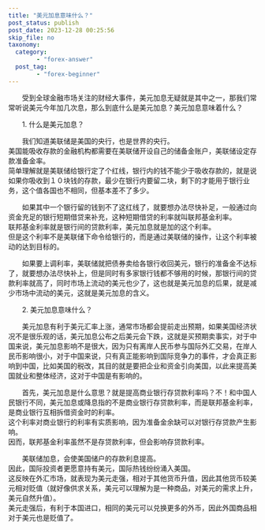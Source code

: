 ```yaml
---
title: "美元加息意味什么？"
post_status: publish
post_date: 2023-12-28 00:25:56
skip_file: no
taxonomy:
  category:
        - "forex-answer"
  post_tag:
        - "forex-beginner"
---
```


　　受到全球金融市场关注的财经大事件，美元加息无疑就是其中之一，那我们常常听说美元今年加几次息，那么到底什么是美元加息？美元加息意味着什么？

　　1. 什么是美元加息？

　　我们知道美联储是美国的央行，也是世界的央行。  
美国能吸收存款的金融机构都需要在美联储开设自己的储备金账户，美联储设定存款准备金率。  
简单理解就是美联储给银行定了个红线，银行内的钱不能少于吸收存款的，就是说如果你吸收到１０块钱的存款，最少在银行内要留二块，剩下的才能用于银行业务，这个值各国也不相同，但基本差不了多少。

　　如果其中一个银行留的钱到不了这红线了，就要想办法尽快补足，一般通过向资金充足的银行短期借贷来补充，这种短期借贷的利率就叫联邦基金利率。  
联邦基金利率就是银行间的贷款利率，美元加息就是加的这个利率。  
但是这个利率不是美联储下命令给银行的，而是通过美联储的操作，让这个利率被动的达到目标的。

　　如果要上调利率，美联储就把债券卖给各银行收回美元，银行的准备金不达标了，就要想办法尽快补上，但是同时有多家银行钱都不够用的时候，那银行间的贷款利率就高了，同时市场上流动的美元也少了，这也就是美元加息的后果，就是减少市场中流动的美元，这就是美元加息的含义。

　　2. 美元加息意味什么？

　　美元加息有利于美元汇率上涨，通常市场都会提前走出预期，如果美国经济状况不是很乐观的话，美元加息公布之后美元会下跌，这就是买预期卖事实，对于中国来说，美元加息影响不是很大，因为只有离岸人民币参与国际外汇交易，在岸人民币影响很小，对于中国来说，只有真正能影响到国际竞争力的事件，才会真正影响到中国，比如美国的税改，其目的就是要把企业和资金引向美国，以此来提高美国就业和整体经济，这对于中国是有影响的。

　　首先，美元加息是什么意思？就是提高商业银行存贷款利率吗？不！和中国人民银行不同，美元加息或降息指的不是商业银行存贷款利率，而是联邦基金利率，是商业银行互相拆借资金时的利率。  
这个利率对商业银行的利率有实质影响，因为准备金余缺可以对银行存贷款产生影响。  
因而，联邦基金利率虽然不是存贷款利率，但会影响存贷款利率。

　　美联储加息，会使美国储户的存款利息提高。  
因此，国际投资者更愿意持有美元，国际热钱纷纷涌入美国。  
这反映在外汇市场，就表现为美元走强，相对于其他货币升值，因此其他货币较美元相对贬值（就好像供求关系，美元可以理解为是一种商品，对美元的需求上升，美元自然升值）。  
美元走强后，有利于本国进口，相同的美元可以兑换更多的外币，因此外国商品相对于美元也是贬值了。
